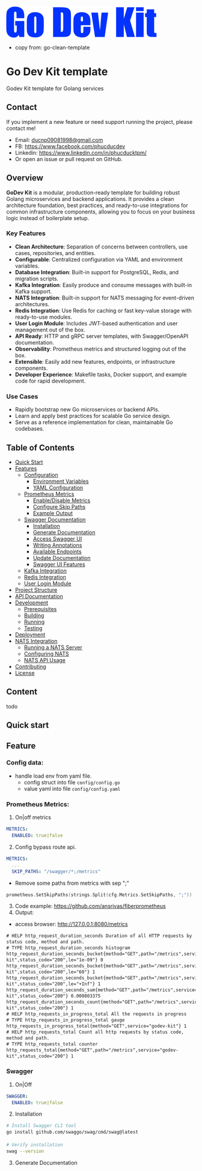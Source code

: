 ![Go Dev Kit Template](docs/img/godevkit-logo.svg)
- copy from: go-clean-template
# Go Dev Kit template

Godev Kit template for Golang services

## Contact
If you implement a new feature or need support running the project, please contact me!
- Email: ducnp09081998@gmail.com
- FB: https://www.facebook.com/phucducdev
- Linkedin: https://www.linkedin.com/in/phucducktpm/
- Or open an issue or pull request on GitHub.

## Overview

**GoDev Kit** is a modular, production-ready template for building robust Golang microservices and backend applications. It provides a clean architecture foundation, best practices, and ready-to-use integrations for common infrastructure components, allowing you to focus on your business logic instead of boilerplate setup.

### Key Features

- **Clean Architecture**: Separation of concerns between controllers, use cases, repositories, and entities.
- **Configurable**: Centralized configuration via YAML and environment variables.
- **Database Integration**: Built-in support for PostgreSQL, Redis, and migration scripts.
- **Kafka Integration**: Easily produce and consume messages with built-in Kafka support.
- **NATS Integration**: Built-in support for NATS messaging for event-driven architectures.
- **Redis Integration**: Use Redis for caching or fast key-value storage with ready-to-use modules.
- **User Login Module**: Includes JWT-based authentication and user management out of the box.
- **API Ready**: HTTP and gRPC server templates, with Swagger/OpenAPI documentation.
- **Observability**: Prometheus metrics and structured logging out of the box.
- **Extensible**: Easily add new features, endpoints, or infrastructure components.
- **Developer Experience**: Makefile tasks, Docker support, and example code for rapid development.

### Use Cases

- Rapidly bootstrap new Go microservices or backend APIs.
- Learn and apply best practices for scalable Go service design.
- Serve as a reference implementation for clean, maintainable Go codebases.

## Table of Contents
- [Quick Start](#quick-start)
- [Features](#features)
  - [Configuration](#configuration)
    - [Environment Variables](#environment-variables)
    - [YAML Configuration](#yaml-configuration)
  - [Prometheus Metrics](#prometheus-metrics)
    - [Enable/Disable Metrics](#enable-disable-metrics)
    - [Configure Skip Paths](#configure-skip-paths)
    - [Example Output](#example-output)
  - [Swagger Documentation](#swagger)
    - [Installation](#installation)
    - [Generate Documentation](#generate-documentation)
    - [Access Swagger UI](#access-swagger-ui)
    - [Writing Annotations](#writing-swagger-annotations)
    - [Available Endpoints](#available-endpoints)
    - [Update Documentation](#update-documentation)
    - [Swagger UI Features](#swagger-ui-features)
  - [Kafka Integration](#kafka-integration)
  - [Redis Integration](#redis-integration)
  - [User Login Module](#user-login-module)
- [Project Structure](#project-structure)
- [API Documentation](#api-documentation)
- [Development](#development)
  - [Prerequisites](#prerequisites)
  - [Building](#building)
  - [Running](#running)
  - [Testing](#testing)
- [Deployment](#deployment)
- [NATS Integration](#nats-integration)
  - [Running a NATS Server](#running-a-nats-server)
  - [Configuring NATS](#configuring-nats)
  - [NATS API Usage](#nats-api-usage)
- [Contributing](#contributing)
- [License](#license)

## Content

todo

## Quick start

## Feature
### Config data: 
- handle load env from yaml file.
  - config struct into file `config/config.go`
  - value yaml into file `config/config.yaml`

### Prometheus Metrics:
1. On|off metrics
```yaml
METRICS:
  ENABLED: true|false
```
2. Config bypass route api.
```yaml
METRICS:
  ...
  SKIP_PATHS: "/swagger/*;/metrics"
```
- Remove some paths from metrics with sep ";"
```go
prometheus.SetSkipPaths(strings.Split(cfg.Metrics.SetSkipPaths, ";"))
```
3. Code example: https://github.com/ansrivas/fiberprometheus
4. Output: 
- access browser: http://127.0.0.1:8080/metrics
```text
# HELP http_request_duration_seconds Duration of all HTTP requests by status code, method and path.
# TYPE http_request_duration_seconds histogram
http_request_duration_seconds_bucket{method="GET",path="/metrics",service="godev-kit",status_code="200",le="1e-09"} 0
http_request_duration_seconds_bucket{method="GET",path="/metrics",service="godev-kit",status_code="200",le="60"} 1
http_request_duration_seconds_bucket{method="GET",path="/metrics",service="godev-kit",status_code="200",le="+Inf"} 1
http_request_duration_seconds_sum{method="GET",path="/metrics",service="godev-kit",status_code="200"} 0.000803375
http_request_duration_seconds_count{method="GET",path="/metrics",service="godev-kit",status_code="200"} 1
# HELP http_requests_in_progress_total All the requests in progress
# TYPE http_requests_in_progress_total gauge
http_requests_in_progress_total{method="GET",service="godev-kit"} 1
# HELP http_requests_total Count all http requests by status code, method and path.
# TYPE http_requests_total counter
http_requests_total{method="GET",path="/metrics",service="godev-kit",status_code="200"} 1
```

### Swagger
1. On|Off
```yaml
SWAGGER:
  ENABLED: true|false
```

2. Installation
```bash
# Install Swagger CLI tool
go install github.com/swaggo/swag/cmd/swag@latest

# Verify installation
swag --version
```

3. Generate Documentation
```